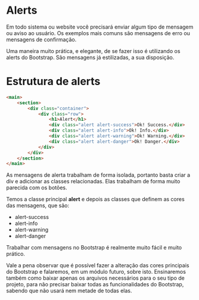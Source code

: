 # Alerts

Em todo sistema ou website você precisará enviar algum tipo de mensagem ou aviso ao usuário. Os exemplos mais comuns são mensagens de erro ou mensagens de confirmação.

Uma maneira muito prática, e elegante, de se fazer isso é utilizando os alerts do Bootstrap. São mensagens já estilizadas, a sua disposição.

# Estrutura de alerts

```html
<main>
    <section>
        <div class="container">
            <div class="row">
                <h1>Alert</h1>
                <div class="alert alert-success">Ok! Success.</div>
                <div class="alert alert-info">Ok! Info.</div>
                <div class="alert alert-warning">Ok! Warning.</div>
                <div class="alert alert-danger">Ok! Danger.</div>
            </div>
        </div>
    </section>
</main>
```

As mensagens de alerta trabalham de forma isolada, portanto basta criar a div e adicionar as classes relacionadas. Elas trabalham de forma muito parecida com os botões.

Temos a classe principal **alert** e depois as classes que definem as cores das mensagens, que são:

* alert-success
* alert-info
* alert-warning
* alert-danger

Trabalhar com mensagens no Bootstrap é realmente muito fácil e muito prático.

Vale a pena observar que é possível fazer a alteração das cores principais do Bootstrap e falaremos, em um módulo futuro, sobre isto. Ensinaremos também como baixar apenas os arquivos necessários para o seu tipo de projeto, para não precisar baixar todas as funcionalidades do Bootstrap, sabendo que não usará nem metade de todas elas.